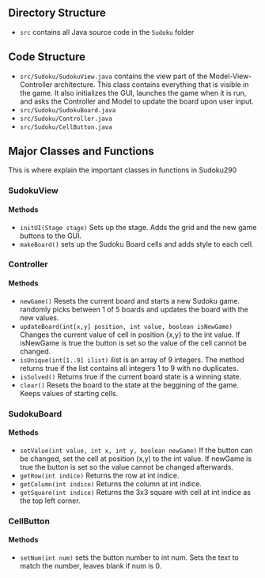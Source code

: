 ## Directory Structure

- `src` contains all Java source code in the `Sudoku` folder

## Code Structure

- `src/Sudoku/SudokuView.java` contains the view part of the Model-View-Controller architecture. This class contains everything that is visible in the game. It also initializes the GUI, launches the game when it is run, and asks the Controller and Model to update the board upon user input.
- `src/Sudoku/SudokuBoard.java`
- `src/Sudoku/Controller.java`
- `src/Sudoku/CellButton.java`

## Major Classes and Functions

This is where explain the important classes in functions in Sudoku290

### SudokuView

#### Methods

- `initUI(Stage stage)` Sets up the stage. Adds the grid and the new game buttons to the GUI.
- `makeBoard()` sets up the Sudoku Board cells and adds style to each cell.

### Controller

#### Methods

- `newGame()` Resets the current board and starts a new Sudoku game. randomly picks between 1 of 5 boards and updates the board with the new values.
- `updateBoard(int[x,y] position, int value, boolean isNewGame)` Changes the current value of cell in position {x,y} to the int value. If isNewGame is true the button is set so the value of the cell cannot be changed.
- `isUnique(int[1..9] ilist)` ilist is an array of 9 integers. The method returns true if the list contains all integers 1 to 9 with no duplicates.
- `isSolved()` Returns true if the current board state is a winning state.
- `clear()` Resets the board to the state at the beggining of the game. Keeps values of starting cells.

### SudokuBoard

#### Methods

- `setValue(int value, int x, int y, boolean newGame)` If the button can be changed, set the cell at position (x,y) to the int value. If newGame is true the button is set so the value cannot be changed afterwards.
- `getRow(int indice)` Returns the row at int indice.
- `getColumn(int indice)` Returns the column at int indice.
- `getSquare(int indice)` Returns the 3x3 square with cell at int indice as the top left corner.

### CellButton

#### Methods

- `setNum(int num)` sets the button number to int num. Sets the text to match the number, leaves blank if num is 0.
